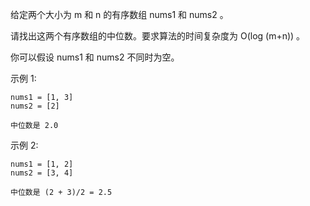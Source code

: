 给定两个大小为 m 和 n 的有序数组 nums1 和 nums2 。

请找出这两个有序数组的中位数。要求算法的时间复杂度为 O(log (m+n)) 。

你可以假设 nums1 和 nums2 不同时为空。

示例 1:

    nums1 = [1, 3]
    nums2 = [2]
    
    中位数是 2.0
示例 2:

    nums1 = [1, 2]
    nums2 = [3, 4]
    
    中位数是 (2 + 3)/2 = 2.5
